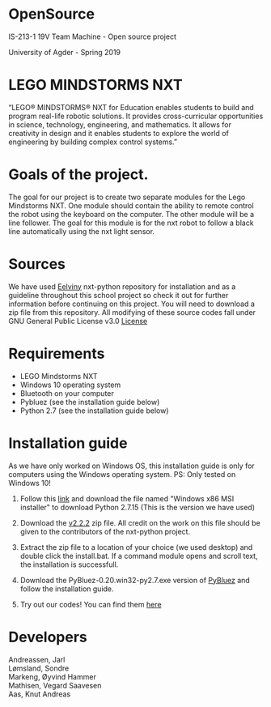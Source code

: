 # OpenSource
IS-213-1 19V Team Machine - Open source project

University of Agder - Spring 2019

# LEGO MINDSTORMS NXT

“LEGO® MINDSTORMS® NXT for Education enables students to build and program
real-life robotic solutions. It provides cross-curricular
opportunities in science, technology, engineering, and
mathematics. It allows for creativity in design and it
enables students to explore the world of engineering by
building complex control systems.”

# Goals of the project.

The goal for our project is to create two separate modules for the Lego Mindstorms NXT.
One module should contain the ability to remote control the robot using the keyboard on the computer.
The other module will be a line follower. The goal for this module is for the nxt robot to follow a 
black line automatically using the nxt light sensor. 

# Sources

We have used [Eelviny](https://github.com/Eelviny/nxt-python) nxt-python repository for installation
and as a guideline throughout this school project so check it out for further information
before continuing on this project. You will need to download a zip file from this repository. All modifying of these
source codes fall under GNU General Public License v3.0 [License](https://github.com/Eelviny/nxt-python/blob/master/LICENSE)

# Requirements

- LEGO Mindstorms NXT
- Windows 10 operating system 
- Bluetooth on your computer
- Pybluez (see the installation guide below)
- Python 2.7 (see the installation guide below)

# Installation guide

As we have only worked on Windows OS, this installation guide is only for computers using
the Windows operating system.
PS: Only tested on Windows 10!

1. Follow this [link](https://www.python.org/downloads/release/python-2715/) and download
the file named "Windows x86 MSI installer" to download Python 2.7.15 (This is the version
we have used)

2. Download the [v2.2.2](https://github.com/Eelviny/nxt-python/releases) zip file.
All credit on the work on this file should be given to the contributors of the nxt-python project.

3. Extract the zip file to a location of your choice (we used desktop) and double click the install.bat.
If a command module opens and scroll text, the installation is successfull.

4. Download the PyBluez-0.20.win32-py2.7.exe version of [PyBluez](https://code.google.com/archive/p/pybluez/downloads)
and follow the installation guide.

5. Try out our codes! You can find them [here](https://github.com/Genijarl/OpenSource/tree/master/src)

# Developers

Andreassen, Jarl  
Lømsland, Sondre  
Markeng, Øyvind Hammer  
Mathisen, Vegard Saavesen  
Aas, Knut Andreas  


